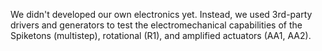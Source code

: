We didn't developed our own electronics yet. Instead, we used 3rd-party drivers and generators to test the electromechanical capabilities of the Spiketons (multistep), rotational (R1), and amplified actuators (AA1, AA2).
